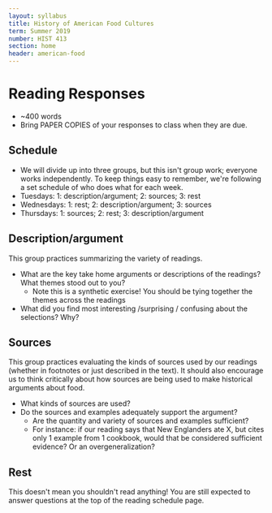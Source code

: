```yaml
---
layout: syllabus
title: History of American Food Cultures
term: Summer 2019
number: HIST 413
section: home
header: american-food
---
```

# Reading Responses
- ~400 words
- Bring PAPER COPIES of your responses to class when they are due.

## Schedule
- We will divide up into three groups, but this isn't group work; everyone works independently. To keep things easy to remember, we're following a set schedule of who does what for each week.
- Tuesdays: 1: description/argument; 2: sources; 3: rest
- Wednesdays: 1: rest; 2: description/argument; 3: sources
- Thursdays: 1: sources; 2: rest; 3: description/argument

## Description/argument
This group practices summarizing the variety of readings.
- What are the key take home arguments or descriptions of the readings? What themes stood out to you?
  - Note this is a synthetic exercise! You should be tying together the themes across the readings
- What did you find most interesting /surprising / confusing about the selections? Why?

## Sources
This group practices evaluating the kinds of sources used by our readings (whether in footnotes or just described in the text). It should also encourage us to think critically about how sources are being used to make historical arguments about food.
- What kinds of sources are used?
- Do the sources and examples adequately support the argument?
  - Are the quantity and variety of sources and examples sufficient?
  - For instance: if our reading says that New Englanders ate X, but cites only 1 example from 1 cookbook, would that be considered sufficient evidence? Or an overgeneralization?


## Rest
This doesn't mean you shouldn't read anything! You are still expected to answer questions at the top of the reading schedule page.

